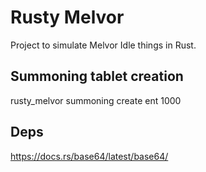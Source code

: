 # Rusty Melvor

Project to simulate Melvor Idle things in Rust.

## Summoning tablet creation
rusty_melvor summoning create ent 1000

## Deps
https://docs.rs/base64/latest/base64/
